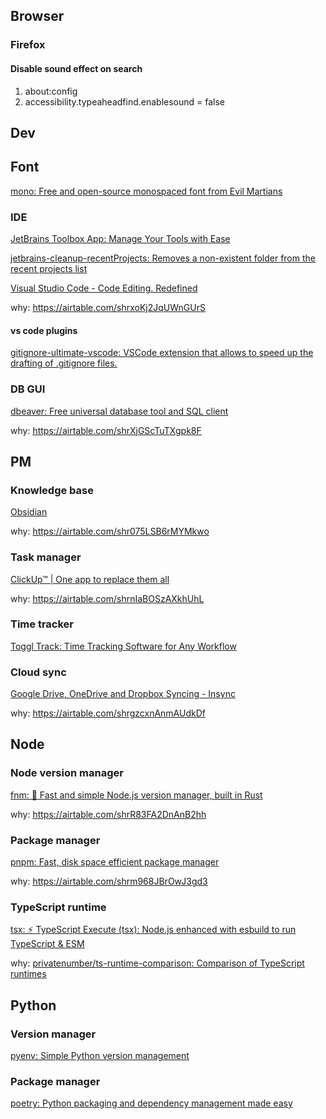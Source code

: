 ## Browser

### Firefox

#### Disable sound effect on search

1. about:config
2. accessibility.typeaheadfind.enablesound = false

## Dev

## Font

[mono: Free and open-source monospaced font from Evil Martians](https://github.com/evilmartians/mono)

### IDE

[JetBrains Toolbox App: Manage Your Tools with Ease](https://www.jetbrains.com/toolbox-app/)

[jetbrains-cleanup-recentProjects: Removes a non-existent folder from the recent projects list](https://github.com/andriyor/jetbrains-cleanup-recentProjects)


[Visual Studio Code - Code Editing. Redefined](https://code.visualstudio.com/)

why: https://airtable.com/shrxoKj2JqUWnGUrS

#### vs code plugins

[gitignore-ultimate-vscode: VSCode extension that allows to speed up the drafting of .gitignore files.](https://github.com/quentinguidee/gitignore-ultimate-vscode)



### DB GUI

[dbeaver: Free universal database tool and SQL client](https://github.com/dbeaver/dbeaver)

why: https://airtable.com/shrXjGScTuTXgpk8F


## PM

### Knowledge base

[Obsidian](https://obsidian.md)

why: https://airtable.com/shr075LSB6rMYMkwo

### Task manager

[ClickUp™ | One app to replace them all](https://clickup.com/)

why: https://airtable.com/shrnIaBOSzAXkhUhL

### Time tracker

[Toggl Track: Time Tracking Software for Any Workflow](https://toggl.com/track/)


### Cloud sync

[Google Drive, OneDrive and Dropbox Syncing - Insync](https://www.insynchq.com/)

why: https://airtable.com/shrgzcxnAnmAUdkDf


## Node

### Node version manager

[fnm: 🚀 Fast and simple Node.js version manager, built in Rust](https://github.com/Schniz/fnm)

why: https://airtable.com/shrR83FA2DnAnB2hh

### Package manager

[pnpm: Fast, disk space efficient package manager](https://github.com/pnpm/pnpm)

why: https://airtable.com/shrm968JBrOwJ3gd3

### TypeScript runtime

[tsx: ⚡️ TypeScript Execute (tsx): Node.js enhanced with esbuild to run TypeScript & ESM](https://github.com/esbuild-kit/tsx)

why: [privatenumber/ts-runtime-comparison: Comparison of TypeScript runtimes](https://github.com/privatenumber/ts-runtime-comparison)


## Python

### Version manager

[pyenv: Simple Python version management](https://github.com/pyenv/pyenv)

### Package manager

[poetry: Python packaging and dependency management made easy](https://github.com/python-poetry/poetry)
